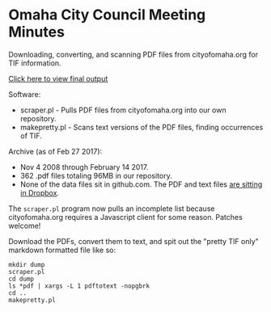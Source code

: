 # Omaha City Council Meeting Minutes

Downloading, converting, and scanning PDF files from cityofomaha.org for TIF information.

[Click here to view final output](https://github.com/opennebraska/tif/tree/main/cityofomaha.org/tif_pretty)

Software:

- scraper.pl - Pulls PDF files from cityofomaha.org into our own repository.
- makepretty.pl - Scans text versions of the PDF files, finding occurrences of TIF.

Archive (as of Feb 27 2017):

- Nov 4 2008 through February 14 2017.
- 362 .pdf files totaling 96MB in our repository.
- None of the data files sit in github.com. The PDF and text files [are sitting in Dropbox](https://www.dropbox.com/sh/lb1kwtfou7b2kg4/AACAZrrrBOnzRUmgK6ek14a1a?dl=0).

The `scraper.pl` program now pulls an incomplete list because cityofomaha.org
requires a Javascript client for some reason. Patches welcome!

Download the PDFs, convert them to text, and spit out the "pretty TIF only"
markdown formatted file like so:

```
mkdir dump
scraper.pl
cd dump
ls *pdf | xargs -L 1 pdftotext -nopgbrk
cd ..
makepretty.pl
```
